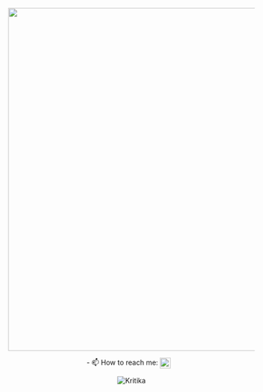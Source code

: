 


<p align="center">
<img src="https://media.giphy.com/media/jRAih7x2GxBEOQ3Kk7/giphy.gif" width="700" />
</p>








<p align="center">
- 📫 How to reach me:  <a href="https://www.linkedin.com/in/kritikasagar/"><img align="center" src="https://cdn.jsdelivr.net/npm/simple-icons@v3/icons/linkedin.svg" width="22" /></a>
&nbsp;&nbsp;
 <p align="center">
 <img src="https://komarev.com/ghpvc/?username=Kritika37" alt="Kritika" />
</p>

</p>



